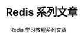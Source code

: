 ---
layout: page
title: Redis 系列文章
titlebar: python
subtitle: <span class="mega-octicon octicon-clippy"></span>&nbsp;&nbsp; Redis 学习教程系列文章
menu: redis
css: ['blog-page.css']
permalink: /redis
---